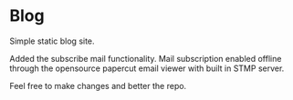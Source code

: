 # Blog
Simple static blog site.

Added the subscribe mail functionality.
Mail subscription enabled offline through the opensource papercut email viewer with built in STMP server.

Feel free to make changes and better the repo.


